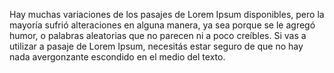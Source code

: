 Hay muchas variaciones de los pasajes de Lorem Ipsum disponibles, pero la mayoría sufrió alteraciones en alguna
manera, ya sea porque se le agregó humor, o palabras aleatorias que no parecen ni a poco creíbles. Si vas a
utilizar a pasaje de Lorem Ipsum, necesitás estar seguro de que no hay nada avergonzante escondido en el medio del
texto. 